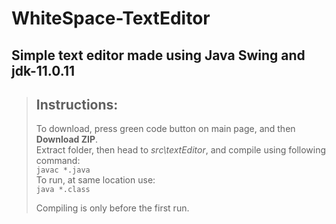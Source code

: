 # WhiteSpace-TextEditor
## Simple text editor made using Java Swing and jdk-11.0.11 

> ## Instructions:
> To download, press green code button on main page, and then **Download ZIP**.  
> Extract folder, then head to *src\\textEditor*, and compile using following command:  
> ``
> javac *.java
> ``  
> To run, at same location use:  
> ``
> java *.class
> ``  
>  
>Compiling is only before the first run.
